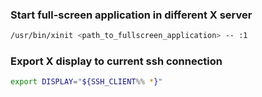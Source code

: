 
### Start full-screen application in different X server
```bash
/usr/bin/xinit <path_to_fullscreen_application> -- :1
```

### Export X display to current ssh connection
```bash
export DISPLAY="${SSH_CLIENT%% *}"
```